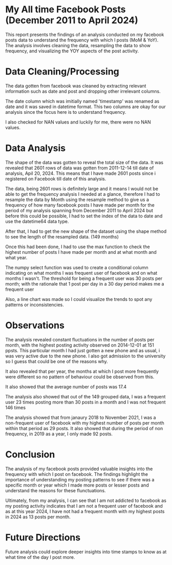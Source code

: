 # My All time Facebook Posts (December 2011 to April 2024)
This report presents the findings of an analysis conducted on my facebook posts data to understand the frequency with which I posts (MoM & YoY). The analysis involves cleaning the data, resampling the data to show frequency, and visualizing the YOY aspects of the post activity.

# Data Cleaning/Processing
The data gotten from facebook was cleaned by extracting relevant information such as date and post and dropping other irrelevant columns.

The date column which was imitially named 'timestamp' was renamed as date and it was saved in datetime format. This two columns are okay for our analysis since the focus here is to understand frequency.

I also checked for NAN values and luckily for me, there were no NAN values.

# Data Analysis
The shape of the data was gotten to reveal the total size of the data. It was revealed that 2601 rows of data was gotten from 2011-12-14 till date of analysis, Apil 20, 2024. This means that I have made 2601 posts since i registered on Facebook till date of this analysis.

The data, being 2601 rows is definitely large and it means I would not be able to get the frequency analysis I needed at a glance, therefore I had to resample the data by Month using the resample method to give us a frequency of how many facebook posts I have made per month for the period of my analysis spanning from December 2011 to April 2024 but before this could be possible, I had to set the index of the data to date and use the datetime64 data type.

After that, I had to get the new shape of the dataset using the shape method to see the length of the resampled data. (149 months)

Once this had been done, I had to use the max function to check the highest number of posts I have made per month and at what month and what year.

The numpy select function was used to create a conditional column indicating on what months I was frequent user of facebook and on what months I wasn't. The threshold for being a frequent user was 30 posts per month; with the rationale that 1 post per day in a 30 day period makes me a frequent user

Also, a line chart was made so I could visualize the trends to spot any patterns or inconsistencies.

# Observations
The analysis revealed constant fluctuations in the number of posts per month, with the highest posting activity observed on 2014-12-01 at 151 ppsts. This particular month I had just gotten a new phone and as usual, i was very active due to the new phone. I also got admission to the university so I guess that could be one of the reasons why.

It also revealed that per year, the months at which I post more frequently were different so no pattern of behaviour could be observed from this.

It also showed that the average number of posts was 17.4

The analysis also showed that out of the 149 grouped data, I was a frequent user 23 times posting more than 30 posts in a month and I was not frequent 146 times

The analysis showed that from janaury 2018 to November 2021, I was a non-frequent user of facebook with my highest number of posts per month within that period as 29 posts. It also showed that during the period of non frequency, in 2019 as a year, I only made 92 posts.

# Conclusion
The analysis of my facebook posts provided valuable insights into the frequency with which I post on facebook. The findings highlight the importance of understanding my posting patterns to see if there was a specific month or year which I made more posts or lesser posts and understand the reasons for these flunctuations.

Ultimately, from my analysis, I can see that I am not addicted to facebook as my posting activity indicates that I am not a frequent user of facebook and as at this year 2024, I have not had a frequent month with my highest posts in 2024 as 13 posts per month.


# Future Directions
Future analysis could explore deeper insights into time stamps to know as at what time of the day I post more. 

